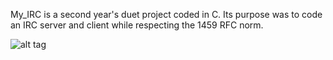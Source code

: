 My_IRC is a second year's duet project coded in C.
Its purpose was to code an IRC server and client while respecting the 1459 RFC norm.

![alt tag](https://raw.githubusercontent.com/Nyrii/EPITECH-my_irc/master/images/01.png)